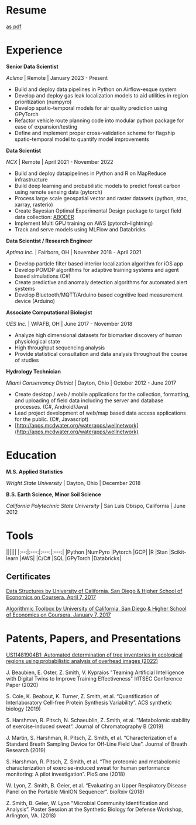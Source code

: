 # Resume 

 [as pdf](resume_zach_smith.pdf) 

# Experience

**Senior Data Scientist**

*Aclima* | Remote | January 2023 - Present

- Build and deploy data pipelines in Python on Airflow-esque system
- Develop and deploy gas leak localization models to aid utilities in region prioritization (numpyro)
- Develop spatio-temporal models for air quality prediction using GPyTorch
- Refactor vehicle route planning code into modular python package for ease of expansion/testing
- Define and implement proper cross-validation scheme for flagship spatio-temporal model to quantify model improvements

**Data Scientist**

*NCX* | Remote | April 2021 - November 2022

- Build and deploy datapipelines in Python and R on MapReduce infrastructure
- Build deep learning and probabilistic models to predict forest carbon using remote sensing data (pytorch)
- Process large scale geospatial vector and raster datasets (python, stac, xarray, rasterio)
- Create Bayesian Optimal Experimental Design package to target field data collection: [ABODER](https://github.com/ncx-co/aboder)
- Implement Multi GPU training on AWS (pytorch-lightning)
- Track and serve models using MLFlow and Databricks

**Data Scientist /  Research Engineer**

*Aptima Inc.* | Fairborn, OH | November 2018 - April 2021

- Develop particle filter based interior localization algorithm for iOS app
- Develop POMDP algorithms for adaptive training systems and agent based simulations (C#)
- Create predictive and anomaly detection algorithms for automated alert systems
- Develop Bluetooth/MQTT/Arduino based cognitive load measurement device (Arduino)

**Associate Computational Biologist**

*UES Inc.* | WPAFB, OH | June 2017 - November 2018

- Analyze high dimensional datasets for biomarker discovery of human physiological state
- High throughput sequencing analysis
- Provide statistical consultation and data analysis throughout the course of studies

**Hydrology Technician**

*Miami Conservancy District* | Dayton, Ohio | October 2012 - June 2017

- Create desktop / web / mobile applications for the collection, formatting, and uploading of field data including the server and database processes. (C#, Android/Java)
- Lead project development of web/map based data access applications for the public. (C#, Javascript)
- [http://apps.mcdwater.org/waterapps/wellnetwork](http://apps.mcdwater.org/waterapps/wellnetwork)


# Education

**M.S. Applied Statistics**

*Wright State University* | Dayton, Ohio | December 2018

**B.S. Earth Science, Minor Soil Science**

*California Polytechnic State University* | San Luis Obispo, California | June 2012

# Tools

||||||
|:--:|:---:|:---:|:---:|
|Python |NumPyro  |Pytorch      |GCP|
|R      |Stan     |Scikit-learn |AWS|
|C/C#   |SQL      |GPyTorch     |Databricks|

## Certificates

[Data Structures by University of California, San Diego & Higher School of Economics on
Coursera. April 7, 2017](https://www.coursera.org/account/accomplishments/verify/P8Z2EDU9U5EV)

[Algorithmic Toolbox by University of California, San Diego & Higher School of Economics
on Coursera. January 7, 2017](https://www.coursera.org/account/accomplishments/verify/8Y7YNSLQ3ZNP)

# Patents, Papers, and Presentations

[US11481904B1: Automated determination of tree inventories in ecological regions using probabilistic analysis of overhead images (2022)](https://patents.google.com/patent/US11481904B1/en?inventor=Holkesvik&oq=Holkesvik)

J. Beaubien, E. Oster, Z. Smith, V. Kypraios "Teaming Artificial Intelligence with 
Digital Twins to Improve Training Effectiveness" I/ITSEC Conference Paper (2020)

S. Cole, K. Beabout, K. Turner, Z. Smith, et al. “Quantification of Interlaboratory
Cell-free Protein Synthesis Variability”. ACS synthetic biology (2019)

S. Harshman, R. Pitsch, N. Schaeublin, Z. Smith, et al. “Metabolomic stability of
exercise-induced sweat”. Journal of Chromatography B (2019)

J. Martin, S. Harshman, R. Pitsch, Z. Smith, et al. “Characterization of a
Standard Breath Sampling Device for Off-Line Field Use”. Journal of Breath Research (2019)

S. Harshman, R. Pitsch, Z. Smith, et al. “The proteomic and metabolomic
characterization of exercise-induced sweat for human performance monitoring: A
pilot investigation”. PloS one (2018)

W. Lyon, Z. Smith, B. Geier, et al. “Evaluating an Upper Respiratory Disease Panel
on the Portable MinION Sequencer”. bioRxiv (2018)

Z. Smith, B. Geier, W. Lyon “Microbial Community Identification and Analysis”.
Poster Session at the Synthetic Biology for Defense Workshop, Arlington, VA. (2018)
